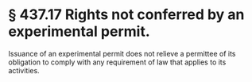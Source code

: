 # § 437.17   Rights not conferred by an experimental permit.

Issuance of an experimental permit does not relieve a permittee of its obligation to comply with any requirement of law that applies to its activities.




